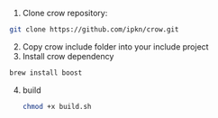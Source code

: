 
1. Clone crow repository:
  ```bash
  git clone https://github.com/ipkn/crow.git
  ```
2. Copy crow include folder into your include project
3. Install crow dependency
  ```bash
  brew install boost
  ```
4. build
   ```bash
   chmod +x build.sh
   ```